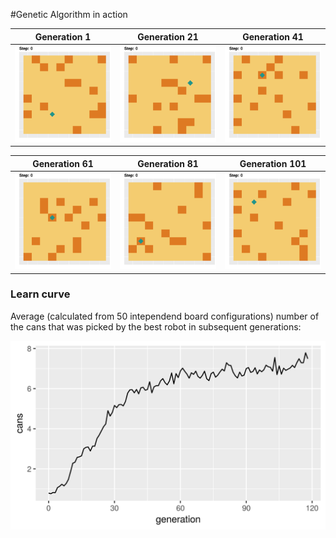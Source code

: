 #Genetic Algorithm in action



Generation 1 | Generation 21 | Generation 41
:--------------------:|:--------------------:|:--------------------:
<img alt='a' src="2019-04-11T20:52:15/animations/epoch1.gif" width="300"  /> | <img alt='a' src="2019-04-11T20:52:15/animations/epoch21.gif" width="300"  /> | <img alt='a' src="2019-04-11T20:52:15/animations/epoch41.gif" width="300"  />

Generation 61 | Generation 81 | Generation 101
:--------------------:|:--------------------:|:--------------------:
<img alt='a' src="2019-04-11T20:52:15/animations/epoch61.gif" width="300"  /> | <img alt='a' src="2019-04-11T20:52:15/animations/epoch81.gif" width="300"  /> | <img alt='a' src="2019-04-11T20:52:15/animations/epoch101.gif" width="300"  />

### Learn curve
Average (calculated from 50 intependend board configurations) number of the cans that was picked by the best robot in subsequent generations:

![](2019-04-11T20:52:15/learn_curve.png)